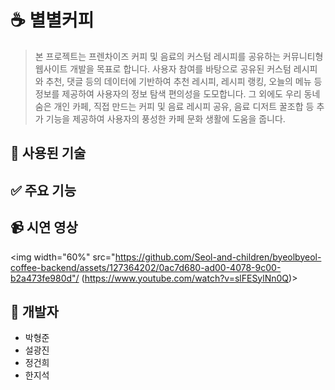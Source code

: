 # ☕ 별별커피

> 본 프로젝트는 프렌차이즈 커피 및 음료의 커스텀 레시피를 공유하는 커뮤니티형 웹사이트 개발을 목표로 합니다.
> 사용자 참여를 바탕으로 공유된 커스텀 레시피와 추천, 댓글 등의 데이터에 기반하여 추천 레시피, 레시피 랭킹, 오늘의 메뉴 등 정보를 제공하여 사용자의 정보 탐색 편의성을 도모합니다. 그 외에도 우리 동네 숨은 개인 카페, 직접 만드는 커피 및 음료 레시피 공유, 음료 디저트 꿀조합 등 추가 기능을 제공하여 사용자의 풍성한 카페 문화 생활에 도움을 줍니다.

## 🔨 사용된 기술

## ✅ 주요 기능

## 📹 시연 영상
<img width="60%" src="https://github.com/Seol-and-children/byeolbyeol-coffee-backend/assets/127364202/0ac7d680-ad00-4078-9c00-b2a473fe980d"/ (https://www.youtube.com/watch?v=slFESylNn0Q)>

## 👤 개발자

- 박형준
- 설광진
- 정건희
- 한지석
